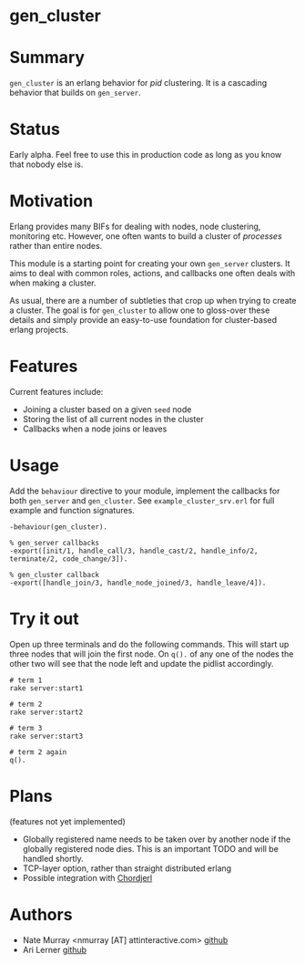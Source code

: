 gen_cluster
===========

Summary
=======
`gen_cluster` is an erlang behavior for *pid* clustering. It is a cascading behavior that builds on `gen_server`.

# Status

Early alpha. Feel free to use this in production code as long as you know that nobody else is.

# Motivation

Erlang provides many BIFs for dealing with nodes, node clustering, monitoring
etc. However, one often wants to build a cluster of _processes_ rather than
entire nodes. 

This module is a starting point for creating your own `gen_server` clusters. It
aims to deal with common roles, actions, and callbacks one often deals with
when making a cluster. 

As usual, there are a number of subtleties that crop up when trying to create a
cluster. The goal is for `gen_cluster` to allow one to gloss-over these details
and simply provide an easy-to-use foundation for cluster-based erlang
projects. 

# Features

Current features include:

* Joining a cluster based on a given `seed` node
* Storing the list of all current nodes in the cluster
* Callbacks when a node joins or leaves

# Usage

Add the `behaviour` directive to your module, implement the callbacks for both `gen_server` and `gen_cluster`. See `example_cluster_srv.erl` for full example and function signatures. 

    -behaviour(gen_cluster).

    % gen_server callbacks
    -export([init/1, handle_call/3, handle_cast/2, handle_info/2, terminate/2, code_change/3]).

    % gen_cluster callback
    -export([handle_join/3, handle_node_joined/3, handle_leave/4]).

# Try it out

Open up three terminals and do the following commands. This will start up three
nodes that will join the first node. On `q().` of any one of the nodes the
other two will see that the node left and update the pidlist accordingly.

    # term 1
    rake server:start1

    # term 2
    rake server:start2

    # term 3
    rake server:start3

    # term 2 again
    q().

# Plans

(features not yet implemented)

* Globally registered name needs to be taken over by another node if the globally registered node dies. This is an important TODO and will be handled shortly. 
* TCP-layer option, rather than straight distributed erlang
* Possible integration with [Chordjerl](http://github.com/jashmenn/chordjerl/tree)

# Authors

* Nate Murray \<nmurray [AT] attinteractive.com\> [github](http://github.com/jashmenn)
* Ari Lerner [github](http://github.com/auser)